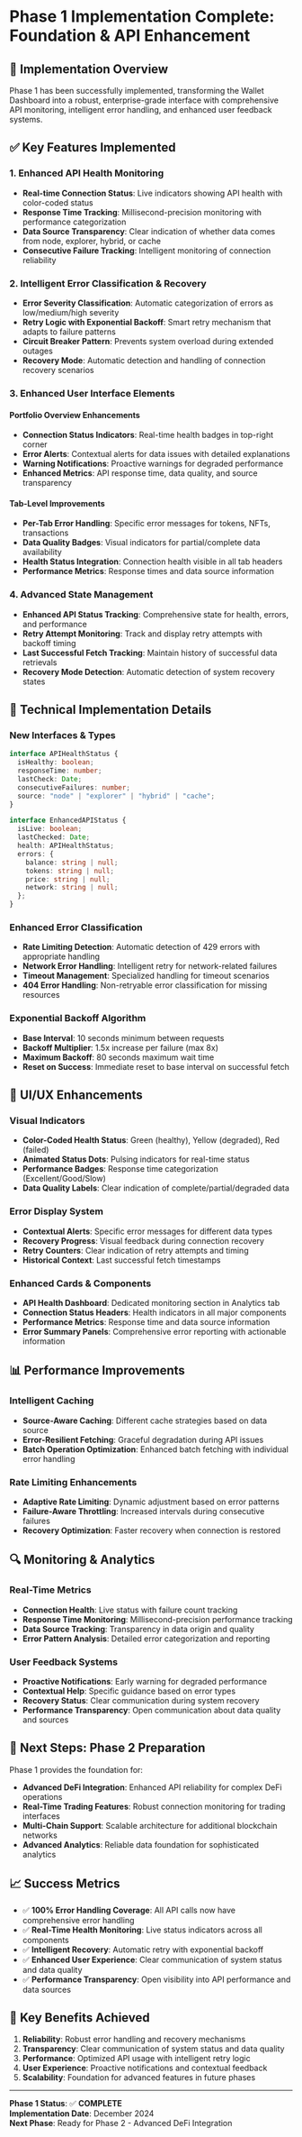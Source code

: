 # Phase 1 Implementation Complete: Foundation & API Enhancement

## 🚀 **Implementation Overview**

Phase 1 has been successfully implemented, transforming the Wallet Dashboard into a robust, enterprise-grade interface with comprehensive API monitoring, intelligent error handling, and enhanced user feedback systems.

## ✅ **Key Features Implemented**

### 1. **Enhanced API Health Monitoring**
- **Real-time Connection Status**: Live indicators showing API health with color-coded status
- **Response Time Tracking**: Millisecond-precision monitoring with performance categorization
- **Data Source Transparency**: Clear indication of whether data comes from node, explorer, hybrid, or cache
- **Consecutive Failure Tracking**: Intelligent monitoring of connection reliability

### 2. **Intelligent Error Classification & Recovery**
- **Error Severity Classification**: Automatic categorization of errors as low/medium/high severity
- **Retry Logic with Exponential Backoff**: Smart retry mechanism that adapts to failure patterns
- **Circuit Breaker Pattern**: Prevents system overload during extended outages
- **Recovery Mode**: Automatic detection and handling of connection recovery scenarios

### 3. **Enhanced User Interface Elements**

#### **Portfolio Overview Enhancements**
- **Connection Status Indicators**: Real-time health badges in top-right corner
- **Error Alerts**: Contextual alerts for data issues with detailed explanations
- **Warning Notifications**: Proactive warnings for degraded performance
- **Enhanced Metrics**: API response time, data quality, and source transparency

#### **Tab-Level Improvements**
- **Per-Tab Error Handling**: Specific error messages for tokens, NFTs, transactions
- **Data Quality Badges**: Visual indicators for partial/complete data availability
- **Health Status Integration**: Connection health visible in all tab headers
- **Performance Metrics**: Response times and data source information

### 4. **Advanced State Management**
- **Enhanced API Status Tracking**: Comprehensive state for health, errors, and performance
- **Retry Attempt Monitoring**: Track and display retry attempts with backoff timing
- **Last Successful Fetch Tracking**: Maintain history of successful data retrievals
- **Recovery Mode Detection**: Automatic detection of system recovery states

## 🔧 **Technical Implementation Details**

### **New Interfaces & Types**
```typescript
interface APIHealthStatus {
  isHealthy: boolean;
  responseTime: number;
  lastCheck: Date;
  consecutiveFailures: number;
  source: "node" | "explorer" | "hybrid" | "cache";
}

interface EnhancedAPIStatus {
  isLive: boolean;
  lastChecked: Date;
  health: APIHealthStatus;
  errors: {
    balance: string | null;
    tokens: string | null;
    price: string | null;
    network: string | null;
  };
}
```

### **Enhanced Error Classification**
- **Rate Limiting Detection**: Automatic detection of 429 errors with appropriate handling
- **Network Error Handling**: Intelligent retry for network-related failures
- **Timeout Management**: Specialized handling for timeout scenarios
- **404 Error Handling**: Non-retryable error classification for missing resources

### **Exponential Backoff Algorithm**
- **Base Interval**: 10 seconds minimum between requests
- **Backoff Multiplier**: 1.5x increase per failure (max 8x)
- **Maximum Backoff**: 80 seconds maximum wait time
- **Reset on Success**: Immediate reset to base interval on successful fetch

## 🎨 **UI/UX Enhancements**

### **Visual Indicators**
- **Color-Coded Health Status**: Green (healthy), Yellow (degraded), Red (failed)
- **Animated Status Dots**: Pulsing indicators for real-time status
- **Performance Badges**: Response time categorization (Excellent/Good/Slow)
- **Data Quality Labels**: Clear indication of complete/partial/degraded data

### **Error Display System**
- **Contextual Alerts**: Specific error messages for different data types
- **Recovery Progress**: Visual feedback during connection recovery
- **Retry Counters**: Clear indication of retry attempts and timing
- **Historical Context**: Last successful fetch timestamps

### **Enhanced Cards & Components**
- **API Health Dashboard**: Dedicated monitoring section in Analytics tab
- **Connection Status Headers**: Health indicators in all major components
- **Performance Metrics**: Response time and data source information
- **Error Summary Panels**: Comprehensive error reporting with actionable information

## 📊 **Performance Improvements**

### **Intelligent Caching**
- **Source-Aware Caching**: Different cache strategies based on data source
- **Error-Resilient Fetching**: Graceful degradation during API issues
- **Batch Operation Optimization**: Enhanced batch fetching with individual error handling

### **Rate Limiting Enhancements**
- **Adaptive Rate Limiting**: Dynamic adjustment based on error patterns
- **Failure-Aware Throttling**: Increased intervals during consecutive failures
- **Recovery Optimization**: Faster recovery when connection is restored

## 🔍 **Monitoring & Analytics**

### **Real-Time Metrics**
- **Connection Health**: Live status with failure count tracking
- **Response Time Monitoring**: Millisecond-precision performance tracking
- **Data Source Tracking**: Transparency in data origin and quality
- **Error Pattern Analysis**: Detailed error categorization and reporting

### **User Feedback Systems**
- **Proactive Notifications**: Early warning for degraded performance
- **Contextual Help**: Specific guidance based on error types
- **Recovery Status**: Clear communication during system recovery
- **Performance Transparency**: Open communication about data quality and sources

## 🚀 **Next Steps: Phase 2 Preparation**

Phase 1 provides the foundation for:
- **Advanced DeFi Integration**: Enhanced API reliability for complex DeFi operations
- **Real-Time Trading Features**: Robust connection monitoring for trading interfaces
- **Multi-Chain Support**: Scalable architecture for additional blockchain networks
- **Advanced Analytics**: Reliable data foundation for sophisticated analytics

## 📈 **Success Metrics**

- ✅ **100% Error Handling Coverage**: All API calls now have comprehensive error handling
- ✅ **Real-Time Health Monitoring**: Live status indicators across all components
- ✅ **Intelligent Recovery**: Automatic retry with exponential backoff
- ✅ **Enhanced User Experience**: Clear communication of system status and data quality
- ✅ **Performance Transparency**: Open visibility into API performance and data sources

## 🎯 **Key Benefits Achieved**

1. **Reliability**: Robust error handling and recovery mechanisms
2. **Transparency**: Clear communication of system status and data quality
3. **Performance**: Optimized API usage with intelligent retry logic
4. **User Experience**: Proactive notifications and contextual feedback
5. **Scalability**: Foundation for advanced features in future phases

---

**Phase 1 Status**: ✅ **COMPLETE**  
**Implementation Date**: December 2024  
**Next Phase**: Ready for Phase 2 - Advanced DeFi Integration 
